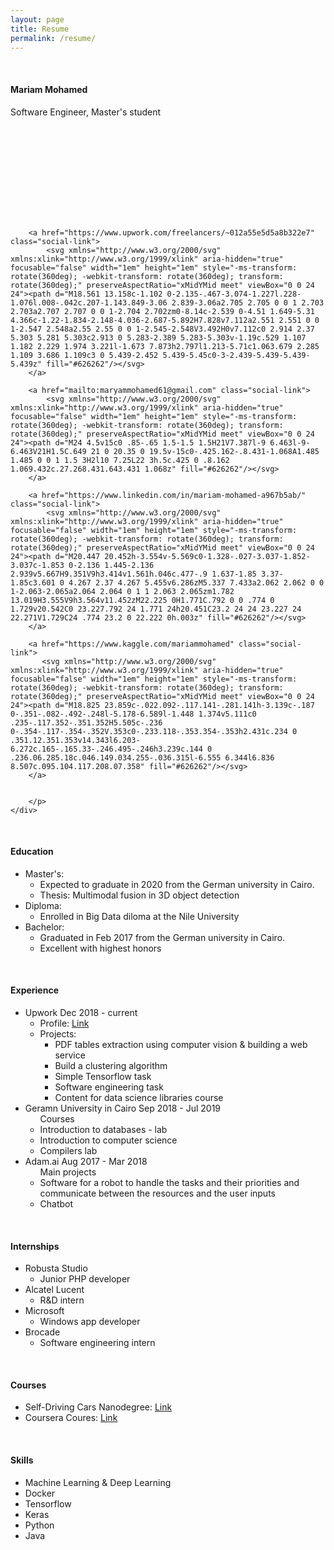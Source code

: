 ```yaml
---
layout: page
title: Resume
permalink: /resume/
---
```


<link href="https://fonts.googleapis.com/css?family=Prompt&display=swap" rel="stylesheet">
<link rel="stylesheet" href="{{'/blog/assets/css/style_resume.css'}}" />
<link rel="stylesheet" href="{{'/blog/assets/css/style_font.css'}}" />

<div class="card">
  <!-- <img src="/blog/assets/images/myimg.png" alt="Avatar" style="width:10%; border-radius: 50%;"> -->
  <br>
  <div class="container">
    <h4><b>Mariam Mohamed</b></h4>
    <p>Software Engineer, Master's student</p>
    <div>
        <p>
        <a href="https://github.com/MariamMohamedFawzy" class="social-link">
            <svg class="svg-icon"><use xlink:href="/blog/assets/minima-social-icons.svg#github"></use></svg> 
        </a>

        <a href="https://www.upwork.com/freelancers/~012a55e5d5a8b322e7" class="social-link">
            <svg xmlns="http://www.w3.org/2000/svg" xmlns:xlink="http://www.w3.org/1999/xlink" aria-hidden="true" focusable="false" width="1em" height="1em" style="-ms-transform: rotate(360deg); -webkit-transform: rotate(360deg); transform: rotate(360deg);" preserveAspectRatio="xMidYMid meet" viewBox="0 0 24 24"><path d="M18.561 13.158c-1.102 0-2.135-.467-3.074-1.227l.228-1.076l.008-.042c.207-1.143.849-3.06 2.839-3.06a2.705 2.705 0 0 1 2.703 2.703a2.707 2.707 0 0 1-2.704 2.702zm0-8.14c-2.539 0-4.51 1.649-5.31 4.366c-1.22-1.834-2.148-4.036-2.687-5.892H7.828v7.112a2.551 2.551 0 0 1-2.547 2.548a2.55 2.55 0 0 1-2.545-2.548V3.492H0v7.112c0 2.914 2.37 5.303 5.281 5.303c2.913 0 5.283-2.389 5.283-5.303v-1.19c.529 1.107 1.182 2.229 1.974 3.221l-1.673 7.873h2.797l1.213-5.71c1.063.679 2.285 1.109 3.686 1.109c3 0 5.439-2.452 5.439-5.45c0-3-2.439-5.439-5.439-5.439z" fill="#626262"/></svg>
        </a>

        <a href="mailto:maryammohamed61@gmail.com" class="social-link">
            <svg xmlns="http://www.w3.org/2000/svg" xmlns:xlink="http://www.w3.org/1999/xlink" aria-hidden="true" focusable="false" width="1em" height="1em" style="-ms-transform: rotate(360deg); -webkit-transform: rotate(360deg); transform: rotate(360deg);" preserveAspectRatio="xMidYMid meet" viewBox="0 0 24 24"><path d="M24 4.5v15c0 .85-.65 1.5-1.5 1.5H21V7.387l-9 6.463l-9-6.463V21H1.5C.649 21 0 20.35 0 19.5v-15c0-.425.162-.8.431-1.068A1.485 1.485 0 0 1 1.5 3H2l10 7.25L22 3h.5c.425 0 .8.162 1.069.432c.27.268.431.643.431 1.068z" fill="#626262"/></svg>
        </a>

        <a href="https://www.linkedin.com/in/mariam-mohamed-a967b5ab/" class="social-link">
            <svg xmlns="http://www.w3.org/2000/svg" xmlns:xlink="http://www.w3.org/1999/xlink" aria-hidden="true" focusable="false" width="1em" height="1em" style="-ms-transform: rotate(360deg); -webkit-transform: rotate(360deg); transform: rotate(360deg);" preserveAspectRatio="xMidYMid meet" viewBox="0 0 24 24"><path d="M20.447 20.452h-3.554v-5.569c0-1.328-.027-3.037-1.852-3.037c-1.853 0-2.136 1.445-2.136 2.939v5.667H9.351V9h3.414v1.561h.046c.477-.9 1.637-1.85 3.37-1.85c3.601 0 4.267 2.37 4.267 5.455v6.286zM5.337 7.433a2.062 2.062 0 0 1-2.063-2.065a2.064 2.064 0 1 1 2.063 2.065zm1.782 13.019H3.555V9h3.564v11.452zM22.225 0H1.771C.792 0 0 .774 0 1.729v20.542C0 23.227.792 24 1.771 24h20.451C23.2 24 24 23.227 24 22.271V1.729C24 .774 23.2 0 22.222 0h.003z" fill="#626262"/></svg>
        </a>

        <a href="https://www.kaggle.com/mariammohamed" class="social-link">
           <svg xmlns="http://www.w3.org/2000/svg" xmlns:xlink="http://www.w3.org/1999/xlink" aria-hidden="true" focusable="false" width="1em" height="1em" style="-ms-transform: rotate(360deg); -webkit-transform: rotate(360deg); transform: rotate(360deg);" preserveAspectRatio="xMidYMid meet" viewBox="0 0 24 24"><path d="M18.825 23.859c-.022.092-.117.141-.281.141h-3.139c-.187 0-.351-.082-.492-.248l-5.178-6.589l-1.448 1.374v5.111c0 .235-.117.352-.351.352H5.505c-.236 0-.354-.117-.354-.352V.353c0-.233.118-.353.354-.353h2.431c.234 0 .351.12.351.353v14.343l6.203-6.272c.165-.165.33-.246.495-.246h3.239c.144 0 .236.06.285.18c.046.149.034.255-.036.315l-6.555 6.344l6.836 8.507c.095.104.117.208.07.358" fill="#626262"/></svg>
        </a>


        </p>
    </div>
  </div>
</div>

<div class="card">
  <br>
  <div class="container">
    <h4><b>Education</b></h4>
    <ul>
        <li>Master's:
            <ul>
                <li>Expected to graduate in 2020 from the German university in Cairo.</li>
                <li>Thesis: Multimodal fusion in 3D object detection</li>
            </ul>
        </li>
        <li>Diploma:
            <ul>
                <li>Enrolled in Big Data diloma at the Nile University</li>
            </ul>
        </li>
        <li>Bachelor:
            <ul>
                <li>Graduated in Feb 2017 from the German university in Cairo.</li>
                <li>Excellent with highest honors</li>
            </ul>
        </li>
    </ul>
  </div>
</div>

<div class="card">
  <br>
  <div class="container">
    <h4><b>Experience</b></h4>
    <ul>
        <li>
            Upwork Dec 2018 - current
            <ul>
                <li>Profile: <a href="https://www.upwork.com/freelancers/~012a55e5d5a8b322e7">Link</a></li>
                <li>
                    Projects:
                    <ul>
                        <li>PDF tables extraction using computer vision & building a web service</li>
                        <li>Build a clustering algorithm</li>
                        <li>Simple Tensorflow task</li>
                        <li>Software engineering task</li>
                        <li>Content for data science libraries course</li> 
                    </ul>
                </li>
            </ul>
        </li>
        <li>
            Geramn University in Cairo Sep 2018 - Jul 2019
            <ul>
                Courses
                <li>Introduction to databases - lab</li>
                <li>Introduction to computer science</li>
                <li>Compilers lab</li>
            </ul>
        </li>
        <li>Adam.ai Aug 2017 - Mar 2018
            <ul>
                Main projects
                <li>Software for a robot to handle the tasks and their priorities and communicate between the resources and the user inputs</li>
                <li>Chatbot</li>
            </ul>
        </li>
    </ul>
  </div>
</div>


<div class="card">
  <br>
  <div class="container">
    <h4><b>Internships</b></h4>
    <ul>
        <li>Robusta Studio
            <ul>
                <li>Junior PHP developer</li>
            </ul>
        </li>
        <li>Alcatel Lucent
            <ul>
                <li>R&D intern</li>
            </ul>
        </li>
        <li>Microsoft
            <ul>
                <li>Windows app developer</li>
            </ul>
        </li>
        <li>Brocade
            <ul>
                <li>Software engineering intern</li>
            </ul>
        </li>
    </ul>
  </div>
</div>

<div class="card">
  <br>
  <div class="container">
    <h4><b>Courses</b></h4>
    <ul>
        <li>Self-Driving Cars Nanodegree:
            <a href="https://graduation.udacity.com/confirm/KJACGKMN">Link</a>
        </li>
        <li>Coursera Coures: 
            <a href="https://www.coursera.org/user/1f6e811ebbaa72a9c55176d324e91dcc">Link</a>
        </li>
    </ul>
  </div>
</div>


<div class="card">
  <br>
  <div class="container">
    <h4><b>Skills</b></h4>
    <ul>
        <li>Machine Learning & Deep Learning</li>
        <li>Docker</li>
        <li>Tensorflow</li>
        <li>Keras</li>
        <li>Python</li>
        <li>Java</li>
    </ul>
  </div>
</div>